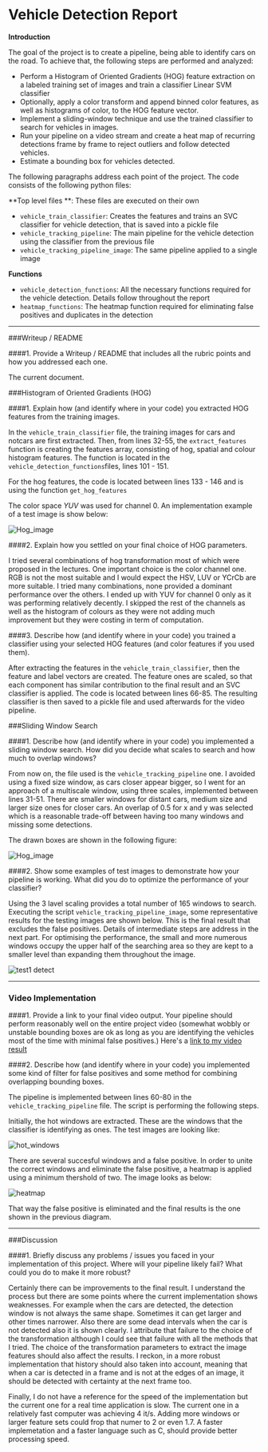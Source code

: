 # Vehicle Detection Report
**Introduction**

The goal of the project is to create a pipeline, being able to identify cars on the road. To achieve that, the following steps are performed and analyzed:

* Perform a Histogram of Oriented Gradients (HOG) feature extraction on a labeled training set of images and train a classifier Linear SVM classifier
* Optionally, apply a color transform and append binned color features, as well as histograms of color, to the HOG feature vector. 
* Implement a sliding-window technique and use the trained classifier to search for vehicles in images.
* Run your pipeline on a video stream and create a heat map of recurring detections frame by frame to reject outliers and follow detected vehicles.
* Estimate a bounding box for vehicles detected.

The following paragraphs address each point of the project. The code consists of the following python files:

**Top level files **: These files are executed on their own

* `vehicle_train_classifier`: Creates the features and trains an SVC classifier for vehicle detection, that is saved into a pickle file
* `vehicle_tracking_pipeline`: The main pipeline for the vehicle detection using the classifier from the previous file
* `vehicle_tracking_pipeline_image`: The same pipeline applied to a single image

**Functions**

* `vehicle_detection_functions`: All the necessary functions required for the vehicle detection. Details follow throughout the report
* `heatmap_functions`: The heatmap function required for eliminating false positives and duplicates in the detection

---
###Writeup / README

####1. Provide a Writeup / README that includes all the rubric points and how you addressed each one.

The current document.

###Histogram of Oriented Gradients (HOG)


####1. Explain how (and identify where in your code) you extracted HOG features from the training images.

In the `vehicle_train_classifier` file, the training images for cars and notcars are first extracted. Then, from lines 32-55, the `extract_features` function is creating the features array, consisting of hog, spatial and colour histogram features. The function is located in the `vehicle_detection_functions`files, lines 101 - 151.

For the hog features, the code is located between lines 133 - 146 and is using the function `get_hog_features`

The color space *YUV* was used for channel 0. An implementation example of a test image is show below:

 ![Hog_image](report/hog.png)


####2. Explain how you settled on your final choice of HOG parameters.

I tried several combinations of hog transformation most of which were proposed in the lectures. One important choice is the color channel one. RGB is not the most suitable and I would expect the HSV, LUV or YCrCb are more suitable. I tried many combinations, none provided a dominant performance over the others. I ended up with YUV for channel 0 only as it was performing relatively decently. I skipped the rest of the channels as well as the histogram of colours as they were not adding much improvement but they were costing in term of computation. 


####3. Describe how (and identify where in your code) you trained a classifier using your selected HOG features (and color features if you used them).

After extracting the features in the `vehicle_train_classifier`, then the feature and label vectors are created. The feature ones are scaled, so that each component has similar contribution to the final result and an SVC classifier is applied. The code is located between lines 66-85. The resulting classifier is then saved to a pickle file and used afterwards for the video pipeline. 

###Sliding Window Search

####1. Describe how (and identify where in your code) you implemented a sliding window search.  How did you decide what scales to search and how much to overlap windows?

From now on, the file used is the `vehicle_tracking_pipeline` one. I avoided using a fixed size window, as cars closer appear bigger, so I went for an approach of a multiscale window, using three scales, implemented between lines 31-51. There are smaller windows for distant cars, medium size and larger size ones for closer cars. An overlap of 0.5 for x and y was selected which is a reasonable trade-off between having too many windows and missing some detections. 

The drawn boxes are shown in the following figure:

 ![Hog_image](report/windows.png)

####2. Show some examples of test images to demonstrate how your pipeline is working.  What did you do to optimize the performance of your classifier?

Using the 3 lavel scaling provides a total number of 165 windows to search. Executing the script `vehicle_tracking_pipeline_image`, some representative results for the testing images are shown below. This is the final result that excludes the false positives. Details of intermediate steps are address in the next part. For optimising the performance, the small and more numerous windows occupy the upper half of the searching area so they are kept to a smaller level than expanding them throughout the image. 

![test1 detect](report/test_images.png)

---

### Video Implementation

####1. Provide a link to your final video output.  Your pipeline should perform reasonably well on the entire project video (somewhat wobbly or unstable bounding boxes are ok as long as you are identifying the vehicles most of the time with minimal false positives.)
Here's a [link to my video result](./project_processed.mp4)


####2. Describe how (and identify where in your code) you implemented some kind of filter for false positives and some method for combining overlapping bounding boxes.

The pipeline is implemented between lines 60-80 in the `vehicle_tracking_pipeline` file. The script is performing the following steps. 

Initially, the hot windows are extracted. These are the windows that the classifier is identifying as ones. The test images are looking like:

![hot_windows](report/test_images_hot_windows.png)

There are several succesful windows and a false positive. In order to unite the correct windows and eliminate the false positive, a heatmap is applied using a minimum thershold of two. The image looks as below:

![heatmap](report/test_images_heat.png)

That way the false positive is eliminated and the final results is the one shown in the previous diagram. 

---

###Discussion

####1. Briefly discuss any problems / issues you faced in your implementation of this project.  Where will your pipeline likely fail?  What could you do to make it more robust?

Certainly there can be improvements to the final result. I understand the process but there are some points where the current implementation shows  weaknesses. For example when the cars are detected, the detection window is not always the same shape. Sometimes it can get larger and other times narrower. Also there are some dead intervals when the car is not detected also it is shown clearly. I attribute that failure to the choice of the transformation although I could see that failure with all the methods that I tried. The choice of the transformation parameters to extract the image features should also affect the results. I reckon, in a more robust implementation that history should also taken into account, meaning that when a car is detected in a frame and is not at the edges of an image, it should be detected with certainty at the next frame too. 

Finally, I do not have a reference for the speed of the implementation but the current one for a real time application is slow. The current one in a relatively fast computer was achieving 4 it/s. Adding more windows or larger feature sets could frop that numer to 2 or even 1.7.  A faster implemetation and a faster language such as C, should provide better processing speed. 

